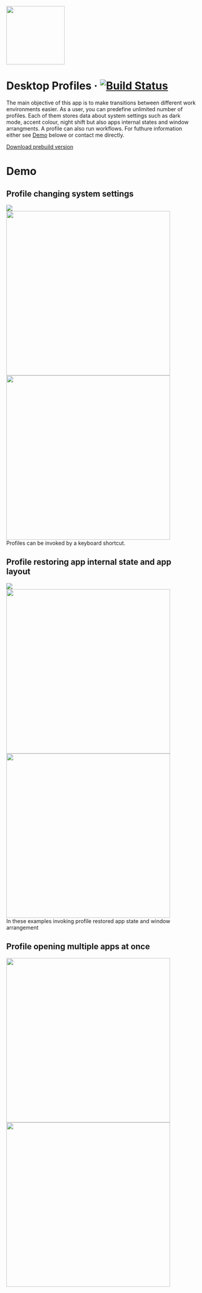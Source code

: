 
<p>
<img src="https://raw.githubusercontent.com/mamiksik/CabinetProX/master/doc_assets/icon.png" width="154">
</p>

# Desktop Profiles &middot; [![Build Status](https://travis-ci.org/mamiksik/CabinetProX.svg?branch=master)](https://travis-ci.org/mamiksik/CabinetProX)
The main objective of this app is to make transitions between different work environments easier. As a user, you can predefine unlimited number of profiles. Each of them stores data about system settings such as dark mode, accent colour, night shift but also apps internal states and window arrangments. A profile can also run workflows. For futhure information either see [Demo](#demo) belowe or contact me directly. 

[Download prebuild version](https://github.com/mamiksik/CabinetProX/releases)

# Demo

## Profile changing system settings 
![](doc_assets/Themes.gif)
<br>
<img src="https://github.com/mamiksik/Desktop-Profiles/blob/master/doc_assets/Dark-A.png?raw=true" width="433"/> <img src="https://github.com/mamiksik/Desktop-Profiles/blob/master/doc_assets/Dark-B.png?raw=true" width="433"/> 
<br>
Profiles can be invoked by a keyboard shortcut.

## Profile restoring app internal state and app layout
![](doc_assets/iTerm.gif)
<br>
<img src="https://github.com/mamiksik/Desktop-Profiles/blob/master/doc_assets/Terminals-A.png?raw=true" width="433"/> <img src="https://github.com/mamiksik/Desktop-Profiles/blob/master/doc_assets/Terminal-B.png?raw=true" width="433"/> 
<br>
In these examples invoking profile restored app state and window arrangement


## Profile opening multiple apps at once
<img src="https://github.com/mamiksik/Desktop-Profiles/blob/master/doc_assets/KSI-A.png?raw=true" width="433"/> <img src="https://github.com/mamiksik/Desktop-Profiles/blob/master/doc_assets/KSI-B.png?raw=true" width="433"/> 


